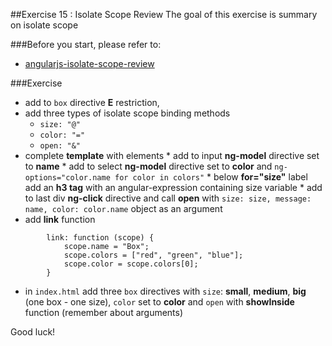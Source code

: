 ##Exercise 15 : Isolate Scope Review
The goal of this exercise is summary on isolate scope

###Before you start, please refer to:
* [angularjs-isolate-scope-review](https://egghead.io/lessons/angularjs-isolate-scope-review)

###Exercise
* add to ```box``` directive **E** restriction,
* add three types of isolate scope binding methods
    * ```size: "@"```
    * ```color: "="```
    * ```open: "&"```
* complete **template** with elements
        * add to input **ng-model** directive set to **name**
        * add to select **ng-model** directive set to **color** and ```ng-options="color.name for color in colors"```
        * below **for="size"** label add an **h3 tag** with an angular-expression containing size variable
        * add to last div **ng-click** directive and call **open** with ```size: size, message: name, color: color.name``` object as an argument 
* add **link** function
```
        link: function (scope) {
            scope.name = "Box";
            scope.colors = ["red", "green", "blue"];
            scope.color = scope.colors[0];
        }
```
* in ```index.html``` add three ```box``` directives with  ```size```: **small**, **medium**, **big** (one box - one size), ```color``` set to **color** and ```open``` with  **showInside** function (remember about arguments)

Good luck!
